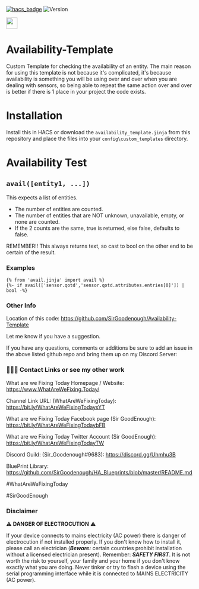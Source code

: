 [![hacs_badge](https://img.shields.io/badge/HACS-Custom-orange.svg)](https://github.com/custom-components/hacs)
![Version](https://img.shields.io/github/v/release/SirGoodenough/Availability-Template)

<a href="https://www.buymeacoffee.com/SirGoodenough"><img src="https://img.buymeacoffee.com/button-api/?text=Buy me a coffee&emoji=&slug=SirGoodenough&button_colour=5F7FFF&font_colour=ffffff&font_family=Poppins&outline_colour=000000&coffee_colour=FFDD00" width=auto, height=30/></a>
<base target="_blank">

# Availability-Template

Custom Template for checking the availability of an entity.
The main reason for using this template is not because it's complicated, it's because availability is something you will be using over and over when you are dealing with sensors, so being able to repeat the same action over and over is better if there is 1 place in your project the code exists.

# Installation

Install this in HACS or download the `availability_template.jinja` from this repository and place the files into your `config\custom_templates` directory.

# Availability Test

## `avail([entity1, ...])`

This expects a list of entities.

- The number of entities are counted.
- The number of entities that are NOT unknown, unavailable, empty, or none are counted.
- If the 2 counts are the same, true is returned, else false, defaults to false.

REMEMBER!!
This always returns text, so cast to bool on the other end to be certain of the result.

### Examples

```jinja
{% from 'avail.jinja' import avail %}
{%- if avail(['sensor.qotd','sensor.qotd.attributes.entries[0]']) | bool -%}
```

### Other Info

Location of this code: https://github.com/SirGoodenough/Availability-Template

Let me know if you have a suggestion.

If you have any questions, comments or additions be sure to add an issue in the above listed github repo and bring them up on my Discord Server:

### 🤹🏾‍♂️ Contact Links or see my other work

What are we Fixing Today Homepage / Website: https://www.WhatAreWeFixing.Today/

Channel Link URL: (WhatAreWeFixingToday): https://bit.ly/WhatAreWeFixingTodaysYT

What are we Fixing Today Facebook page (Sir GoodEnough): https://bit.ly/WhatAreWeFixingTodaybFB

What are we Fixing Today Twitter Account (Sir GoodEnough): https://bit.ly/WhatAreWeFixingTodayTW

Discord Guild: (Sir_Goodenough#9683): https://discord.gg/Uhmhu3B

BluePrint Library: https://github.com/SirGoodenough/HA_Blueprints/blob/master/README.md

#WhatAreWeFixingToday

#SirGoodEnough

### Disclaimer

⚠️ **DANGER OF ELECTROCUTION** ⚠️

If your device connects to mains electricity (AC power) there is danger of electrocution if not installed properly. If you don't know how to install it, please call an electrician (***Beware:*** certain countries prohibit installation without a licensed electrician present). Remember: _**SAFETY FIRST**_. It is not worth the risk to yourself, your family and your home if you don't know exactly what you are doing. Never tinker or try to flash a device using the serial programming interface while it is connected to MAINS ELECTRICITY (AC power).
